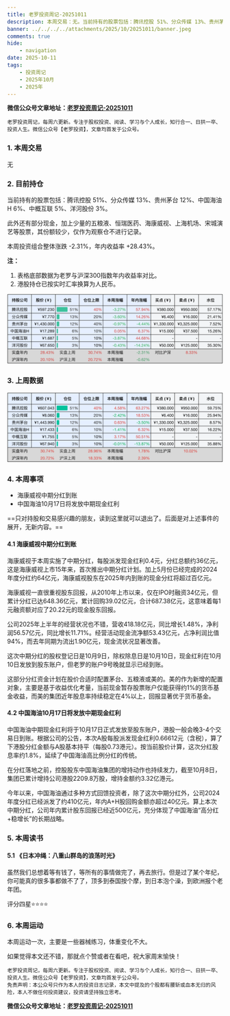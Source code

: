 ```yaml
---
title: 老罗投资周记-20251011
description: 本周交易：无。当前持有的股票包括：腾讯控股 51%、分众传媒 13%、贵州茅台 12%、中国海油H 6%、中概互联 5%、洋河股份 3%。此外还有部分现金，加上少量的五粮液、恒瑞医药、海康威视、上海机场、宋城演艺等股票，其份额较少，仅作为观察仓不进行记录。本周投资组合整体涨跌 -2.31%，年内收益率 +28.43%。
banner: ../../../../attachments/2025/10/20251011/banner.jpeg
comments: true
hide:
    - navigation
date: 2025-10-11
tags:
    - 投资周记
    - 2025年10月
    - 2025年
---
```


__微信公众号文章地址：[老罗投资周记-20251011](https://mp.weixin.qq.com/s/0nd7f0NIGLtNoGlYnWb1ow)__

```
老罗投资周记，每周六更新。专注于股权投资、阅读、学习与个人成长，知行合一、日拱一卒、投资人生。微信公众号【老罗投资】，文章均首发于公众号。
```

### 1. 本周交易

无

### 2. 目前持仓

当前持有的股票包括：腾讯控股 51%、分众传媒 13%、贵州茅台 12%、中国海油H 6%、中概互联 5%、洋河股份 3%。

此外还有部分现金，加上少量的五粮液、恒瑞医药、海康威视、上海机场、宋城演艺等股票，其份额较少，仅作为观察仓不进行记录。

本周投资组合整体涨跌 <span class="green">-2.31%</span>，年内收益率 <span class="red">+28.43%</span>。

**注：**

1. 表格底部数据为老罗与沪深300指数年内收益率对比。
2. 港股持仓已按实时汇率换算为人民币。

![目前持仓](../../../attachments/2025/10/20251011/1.png)

### 3. 上周数据

![上周数据](../../../attachments/2025/10/20251011/2.png)

### 4. 本周事项

+ 海康威视中期分红到账
+ 中国海油10月17日将发放中期现金红利

==只对持股和交易感兴趣的朋友，读到这里就可以退出了。后面是对上述事件的展开，无新内容。==

#### 4.1 海康威视中期分红到账

海康威视于本周实施了中期分红，每股派发现金红利0.4元，分红总额约36亿元，这是海康威视上市15年来，首次推出中期分红计划。加上5月份已经完成的2024年度分红约64亿元，海康威视股东在2025年内到账的现金分红将超过百亿元。

海康威视一直很重视股东回报，从2010年上市以来，仅在IPO时融资34亿元，但累计分红已达648.36亿元，累计回购39.02亿元，合计687.38亿元，这意味着每1元融资额对应了20.22元的现金股东回报。

公司2025年上半年的经营状况也不错，营收418.18亿元，同比增长1.48%，净利润56.57亿元，同比增长11.71%。经营活动现金流净额53.43亿元，占净利润比值94%，而去年同期为流出1.90亿元，现金流状况显著改善。

这次中期分红的股权登记日是10月9日，除权除息日是10月10日，现金红利在10月10日发放到股东账户，但老罗的账户9号晚就显示已经到账。

这部分分红资金计划在股价合适时配置茅台、五粮液或美的。美的作为新增的配置对象，主要是基于收益优化考量，当前现金暂存股票账户仅能获得约1%的货币基金收益，而美的集团近年股息率持续稳定在4%以上，回报显著优于货币基金。

#### 4.2 中国海油10月17日将发放中期现金红利

中国海油中期现金红利将于10月17日正式发放至股东账户，港股一般会晚3-4个交易日到账。根据公司的公告，本次A股每股派发现金红利0.66612元（含税），算了下港股分红金额与A股基本持平（每股0.73港元）。按当前股价计算，这次分红股息率约1.8%，延续了中国海油高比例分红的传统。

在分红落地之前，控股股东中国海油集团的增持动作也持续发力，截至10月8日，集团已累计增持公司港股2209.8万股，增持金额约3.32亿港元。

今年以来，中国海油通过多种方式回馈投资者，除了这次中期分红外，公司2024年度分红已经派发了约410亿元，年内A+H股回购金额亦超过40亿元。算上本次中期分红，公司年内累计股东回报已经近500亿元，充分体现了中国海油“高分红+稳增长”的长期战略。

### 5. 本周读书

#### 5.1 《日本冲绳：八重山群岛的浪荡时光》

虽然我们总想着等有钱了，等所有的事情做完了，再去旅行。但是过了某个年纪，你可能真的很多事都做不了了，顶多到泰国按个摩，到日本泡个澡，到欧洲报个老年团。

评分四星⭐️⭐️⭐️⭐️

### 6. 本周运动

本周运动一次，主要是一些器械练习，体重变化不大。

如果觉得本文还不错，那就点个赞或者在看吧，祝大家周末愉快！

```
老罗投资周记，每周六更新。专注于股权投资、阅读、学习与个人成长，知行合一、日拱一卒、投资人生。微信公众号【老罗投资】，文章均首发于公众号。
免责声明：本公众号只作为本人的投资日志记录，本文中提及的个股都有腰斩或血本无归的风险，本人不做任何投资建议，投资请坚持独立思考。
```

__微信公众号文章地址：[老罗投资周记-20251011](https://mp.weixin.qq.com/s/0nd7f0NIGLtNoGlYnWb1ow)__